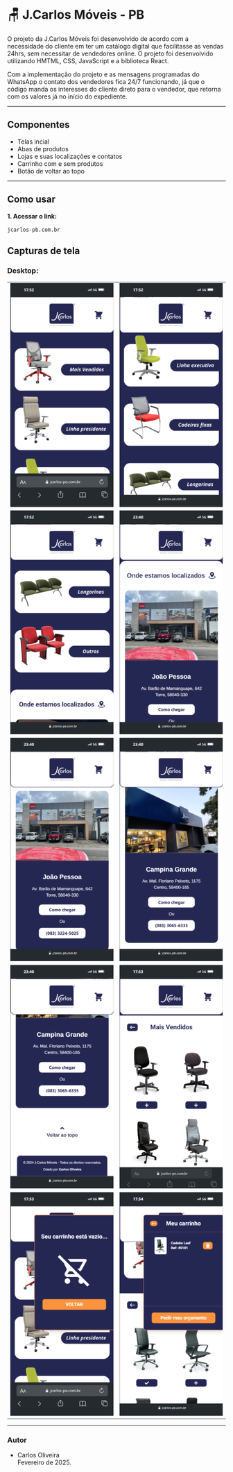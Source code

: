 # 🪑 J.Carlos Móveis - PB

O projeto da J.Carlos Móveis foi desenvolvido de acordo com a necessidade do cliente em ter um catálogo digital que facilitasse as vendas 24hrs, sem necessitar de vendedores online. O projeto foi desenvolvido utilizando HMTML, CSS, JavaScript e a biblioteca React. 

Com a implementação do projeto e as mensagens programadas do WhatsApp o contato dos vendedores fica 24/7 funcionando, já que o código manda os interesses do cliente direto para o vendedor, que retorna com os valores já no início do expediente.

---

## Componentes
- Telas incial
- Abas de produtos
- Lojas e suas localizações e contatos
- Carrinho com e sem produtos
- Botão de voltar ao topo

---

## Como usar
**1. Acessar o link:**
```
jcarlos-pb.com.br
```

## Capturas de tela

### Desktop:
<table>
  <tr>
    <td><img src="public/assets/print_10.png" width="300"></td>
    <td><img src="public/assets/print_1.png" width="300"></td>
  </tr>
  <tr>
    <td><img src="public/assets/print_2.png" width="300"></td>
    <td><img src="public/assets/print_3.png" width="300"></td>
  </tr>
  <tr>
    <td><img src="public/assets/print_4.png" width="300"></td>
    <td><img src="public/assets/print_5.png" width="300"></td>
  </tr>
  <tr>
    <td><img src="public/assets/print_6.png" width="300"></td>
    <td><img src="public/assets/print_7.png" width="300"></td>
  </tr>
  <tr>
    <td><img src="public/assets/print_8.png" width="300"></td>
    <td><img src="public/assets/print_9.png" width="300"></td>
  </tr>
</table>

---

### Autor
- Carlos Oliveira<br>
Fevereiro de 2025.
